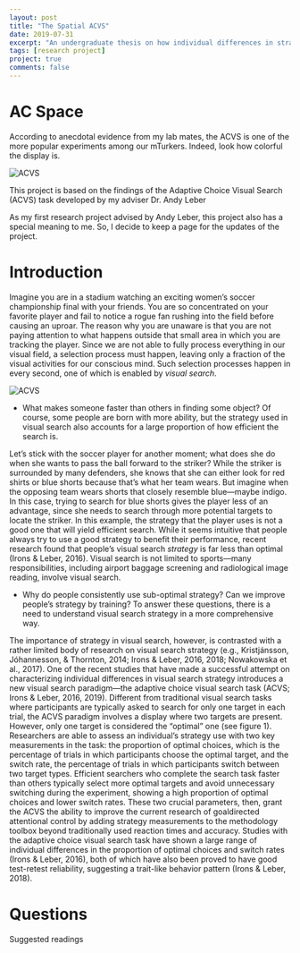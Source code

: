 ```yaml
---
layout: post
title: "The Spatial ACVS"
date: 2019-07-31
excerpt: "An undergraduate thesis on how individual differences in strategic attentional control generalize to different visual search environments"
tags: [research project]
project: true
comments: false
---
```

# AC Space
According to anecdotal evidence from my lab mates, the ACVS is one of the more popular experiments among our mTurkers.
Indeed, look how colorful the display is.

![ACVS](http://43.240.31.212/github_assets/pic/01/01.png "A sample ACVS display")

This project is based on the findings of the Adaptive Choice Visual Search (ACVS) task developed by my adviser Dr. Andy
Leber 

As my first research project advised by Andy Leber, this project also has a special meaning to me. So, I decide to keep
a page for the updates of the project.

# Introduction
Imagine you are in a stadium watching an exciting women’s soccer championship final
with your friends. You are so concentrated on your favorite player and fail to notice a rogue fan
rushing into the field before causing an uproar. The reason why you are unaware is that you are
not paying attention to what happens outside that small area in which you are tracking the player.
Since we are not able to fully process everything in our visual field, a selection process must
happen, leaving only a fraction of the visual activities for our conscious mind. Such selection
processes happen in every second, one of which is enabled by _visual search_.

![ACVS](http://43.240.31.212/github_assets/pic/01/02.jpg "Kansas Football")

* What makes someone faster than others in finding some object? Of course, some people
are born with more ability, but the strategy used in visual search also accounts for a large
proportion of how efficient the search is.

Let’s stick with the soccer player for another moment;
what does she do when she wants to pass the ball forward to the striker? While the striker is
surrounded by many defenders, she knows that she can either look for red shirts or blue shorts
because that’s what her team wears. But imagine when the opposing team wears shorts that
closely resemble blue—maybe indigo. In this case, trying to search for blue shorts gives the
player less of an advantage, since she needs to search through more potential targets to locate the
striker. In this example, the strategy that the player uses is not a good one that will yield efficient
search. While it seems intuitive that people always try to use a good strategy to benefit their
performance, recent research found that people’s visual search _strategy_ is far less than optimal
(Irons & Leber, 2016). Visual search is not limited to sports—many responsibilities, including
airport baggage screening and radiological image reading, involve visual search.

* Why do people consistently use sub-optimal strategy? Can we improve people’s strategy by training? To answer
these questions, there is a need to understand visual search strategy in a more comprehensive
way.

The importance of strategy in visual search, however, is contrasted with a rather limited
body of research on visual search strategy (e.g., Kristjánsson, Jóhannesson, & Thornton, 2014;
Irons & Leber, 2016, 2018; Nowakowska et al., 2017). One of the recent studies that have made
a successful attempt on characterizing individual differences in visual search strategy introduces
a new visual search paradigm—the adaptive choice visual search task (ACVS; Irons & Leber,
2016, 2019). Different from traditional visual search tasks where participants are typically asked
to search for only one target in each trial, the ACVS paradigm involves a display where two
targets are present. However, only one target is considered the “optimal” one (see figure 1).
Researchers are able to assess an individual’s strategy use with two key measurements in the
task: the proportion of optimal choices, which is the percentage of trials in which participants
choose the optimal target, and the switch rate, the percentage of trials in which participants
switch between two target types. Efficient searchers who complete the search task faster than
others typically select more optimal targets and avoid unnecessary switching during the
experiment, showing a high proportion of optimal choices and lower switch rates. These two
crucial parameters, then, grant the ACVS the ability to improve the current research of goaldirected
attentional control by adding strategy measurements to the methodology toolbox beyond
traditionally used reaction times and accuracy. Studies with the adaptive choice visual search
task have shown a large range of individual differences in the proportion of optimal choices and
switch rates (Irons & Leber, 2016), both of which have also been proved to have good test-retest
reliability, suggesting a trait-like behavior pattern (Irons & Leber, 2018).

# Questions


Suggested readings
